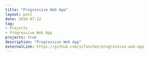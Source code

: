 ```yaml
---
title: "Progressive Web App"
layout: post
date: 2016-07-12
tag:
- Projects
- Progressive Web App
projects: true
description: "Progressive Web App"
externalLink: https://github.com/yifanchen/progressive-web-app
---
```


